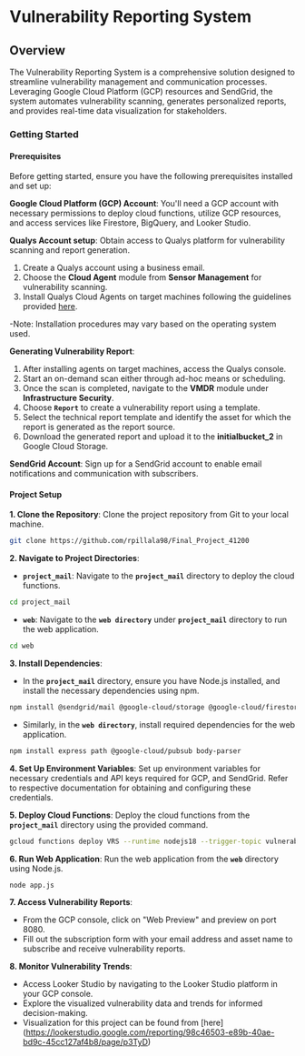 # Vulnerability Reporting System 

## Overview

The Vulnerability Reporting System is a comprehensive solution designed to streamline vulnerability management and communication processes. Leveraging Google Cloud Platform (GCP) resources and SendGrid, the system automates vulnerability scanning, generates personalized reports, and provides real-time data visualization for stakeholders.

### Getting Started
#### Prerequisites
Before getting started, ensure you have the following prerequisites installed and set up:

**Google Cloud Platform (GCP) Account**: You'll need a GCP account with necessary permissions to deploy cloud functions, utilize GCP resources, and access services like Firestore, BigQuery, and Looker Studio.

**Qualys Account setup**: Obtain access to Qualys platform for vulnerability scanning and report generation.
1. Create a Qualys account using a business email.
2. Choose the **Cloud Agent** module from **Sensor Management** for vulnerability scanning.
3. Install Qualys Cloud Agents on target machines following the guidelines provided [here](https://docs.qualys.com/en/csam/latest/inventory/sensors/cloud_agent.htm).

-Note: Installation procedures may vary based on the operating system used.

**Generating Vulnerability Report**:
1. After installing agents on target machines, access the Qualys console.
2. Start an on-demand scan either through ad-hoc means or scheduling.
3. Once the scan is completed, navigate to the **VMDR** module under **Infrastructure Security**.
4. Choose **`Report`** to create a vulnerability report using a template.
5. Select the technical report template and identify the asset for which the report is generated as the report source.
6. Download the generated report and upload it to the **initialbucket_2** in Google Cloud Storage.


**SendGrid Account**: Sign up for a SendGrid account to enable email notifications and communication with subscribers.

#### Project Setup
**1. Clone the Repository**: Clone the project repository from Git to your local machine.

```bash
git clone https://github.com/rpillala98/Final_Project_41200
```

**2. Navigate to Project Directories**:
- **`project_mail`**: Navigate to the **`project_mail`** directory to deploy the cloud functions.

```bash
cd project_mail
```

- **`web`**: Navigate to the **`web directory`** under **`project_mail`** directory to run the web application.

```bash
cd web
```

**3. Install Dependencies**:
- In the **`project_mail`** directory, ensure you have Node.js installed, and install the necessary dependencies using npm.

```bash
npm install @sendgrid/mail @google-cloud/storage @google-cloud/firestore @google-cloud/bigquery csv-parser fs path
```

- Similarly, in the **`web directory`**, install required dependencies for the web application.
```bash
npm install express path @google-cloud/pubsub body-parser
```

**4. Set Up Environment Variables**:
Set up environment variables for necessary credentials and API keys required for GCP, and SendGrid. Refer to respective documentation for obtaining and configuring these credentials.

**5. Deploy Cloud Functions**:
Deploy the cloud functions from the **`project_mail`** directory using the provided command.
```bash
gcloud functions deploy VRS --runtime nodejs18 --trigger-topic vulnerability_report --entry-point Main --no-gen2
```

**6. Run Web Application**:
Run the web application from the **`web`** directory using Node.js.

```bash
node app.js
```

**7. Access Vulnerability Reports**:
- From the GCP console, click on "Web Preview" and preview on port 8080.
- Fill out the subscription form with your email address and asset name to subscribe and receive vulnerability reports.

**8. Monitor Vulnerability Trends**:
- Access Looker Studio by navigating to the Looker Studio platform in your GCP console. 
- Explore the visualized vulnerability data and trends for informed decision-making.
- Visualization for this project can be found from [here] (https://lookerstudio.google.com/reporting/98c46503-e89b-40ae-bd9c-45cc127af4b8/page/p3TyD)